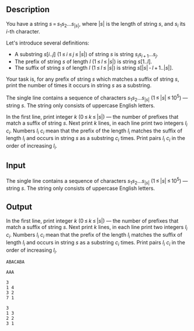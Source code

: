 ## Description

<div><p>You have a string <span class="tex-span"><i>s</i> = <i>s</i><sub class="lower-index">1</sub><i>s</i><sub class="lower-index">2</sub>...<i>s</i><sub class="lower-index">|<i>s</i>|</sub></span>, where <span class="tex-span">|<i>s</i>|</span> is the length of string <span class="tex-span"><i>s</i></span>, and <span class="tex-span"><i>s</i><sub class="lower-index"><i>i</i></sub></span> its <span class="tex-span"><i>i</i></span>-th character. </p><p>Let's introduce several definitions:</p><ul> <li> A substring <span class="tex-span"><i>s</i>[<i>i</i>..<i>j</i>]</span> <span class="tex-span">(1 ≤ <i>i</i> ≤ <i>j</i> ≤ |<i>s</i>|)</span> of string <span class="tex-span"><i>s</i></span> is string <span class="tex-span"><i>s</i><sub class="lower-index"><i>i</i></sub><i>s</i><sub class="lower-index"><i>i</i> + 1</sub>...<i>s</i><sub class="lower-index"><i>j</i></sub></span>. </li><li> The prefix of string <span class="tex-span"><i>s</i></span> of length <span class="tex-span"><i>l</i></span> <span class="tex-span">(1 ≤ <i>l</i> ≤ |<i>s</i>|)</span> is string <span class="tex-span"><i>s</i>[1..<i>l</i>]</span>. </li><li> The suffix of string <span class="tex-span"><i>s</i></span> of length <span class="tex-span"><i>l</i></span> <span class="tex-span">(1 ≤ <i>l</i> ≤ |<i>s</i>|)</span> is string <span class="tex-span"><i>s</i>[|<i>s</i>| - <i>l</i> + 1..|<i>s</i>|]</span>. </li></ul><p>Your task is, for any prefix of string <span class="tex-span"><i>s</i></span> which matches a suffix of string <span class="tex-span"><i>s</i></span>, print the number of times it occurs in string <span class="tex-span"><i>s</i></span> as a substring.</p></div><div class="input-specification"><p>The single line contains a sequence of characters <span class="tex-span"><i>s</i><sub class="lower-index">1</sub><i>s</i><sub class="lower-index">2</sub>...<i>s</i><sub class="lower-index">|<i>s</i>|</sub></span> <span class="tex-span">(1 ≤ |<i>s</i>| ≤ 10<sup class="upper-index">5</sup>)</span> — string <span class="tex-span"><i>s</i></span>. The string only consists of uppercase English letters.</p></div><div class="output-specification"><p>In the first line, print integer <span class="tex-span"><i>k</i></span> <span class="tex-span">(0 ≤ <i>k</i> ≤ |<i>s</i>|)</span> — the number of prefixes that match a suffix of string <span class="tex-span"><i>s</i></span>. Next print <span class="tex-span"><i>k</i></span> lines, in each line print two integers <span class="tex-span"><i>l</i><sub class="lower-index"><i>i</i></sub></span> <span class="tex-span"><i>c</i><sub class="lower-index"><i>i</i></sub></span>. Numbers <span class="tex-span"><i>l</i><sub class="lower-index"><i>i</i></sub></span> <span class="tex-span"><i>c</i><sub class="lower-index"><i>i</i></sub></span> mean that the prefix of the length <span class="tex-span"><i>l</i><sub class="lower-index"><i>i</i></sub></span> matches the suffix of length <span class="tex-span"><i>l</i><sub class="lower-index"><i>i</i></sub></span> and occurs in string <span class="tex-span"><i>s</i></span> as a substring <span class="tex-span"><i>c</i><sub class="lower-index"><i>i</i></sub></span> times. Print pairs <span class="tex-span"><i>l</i><sub class="lower-index"><i>i</i></sub></span> <span class="tex-span"><i>c</i><sub class="lower-index"><i>i</i></sub></span> <span class="tex-font-style-bf">in the order of increasing</span> <span class="tex-span"><i>l</i><sub class="lower-index"><i>i</i></sub></span>.</p></div>

## Input

<p>The single line contains a sequence of characters <span class="tex-span"><i>s</i><sub class="lower-index">1</sub><i>s</i><sub class="lower-index">2</sub>...<i>s</i><sub class="lower-index">|<i>s</i>|</sub></span> <span class="tex-span">(1 ≤ |<i>s</i>| ≤ 10<sup class="upper-index">5</sup>)</span> — string <span class="tex-span"><i>s</i></span>. The string only consists of uppercase English letters.</p>

## Output

<p>In the first line, print integer <span class="tex-span"><i>k</i></span> <span class="tex-span">(0 ≤ <i>k</i> ≤ |<i>s</i>|)</span> — the number of prefixes that match a suffix of string <span class="tex-span"><i>s</i></span>. Next print <span class="tex-span"><i>k</i></span> lines, in each line print two integers <span class="tex-span"><i>l</i><sub class="lower-index"><i>i</i></sub></span> <span class="tex-span"><i>c</i><sub class="lower-index"><i>i</i></sub></span>. Numbers <span class="tex-span"><i>l</i><sub class="lower-index"><i>i</i></sub></span> <span class="tex-span"><i>c</i><sub class="lower-index"><i>i</i></sub></span> mean that the prefix of the length <span class="tex-span"><i>l</i><sub class="lower-index"><i>i</i></sub></span> matches the suffix of length <span class="tex-span"><i>l</i><sub class="lower-index"><i>i</i></sub></span> and occurs in string <span class="tex-span"><i>s</i></span> as a substring <span class="tex-span"><i>c</i><sub class="lower-index"><i>i</i></sub></span> times. Print pairs <span class="tex-span"><i>l</i><sub class="lower-index"><i>i</i></sub></span> <span class="tex-span"><i>c</i><sub class="lower-index"><i>i</i></sub></span> <span class="tex-font-style-bf">in the order of increasing</span> <span class="tex-span"><i>l</i><sub class="lower-index"><i>i</i></sub></span>.</p>





```input1
ABACABA

```




```input2
AAA

```




```output1
3
1 4
3 2
7 1

```




```output2
3
1 3
2 2
3 1

```


